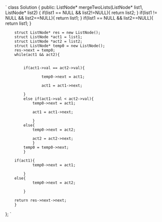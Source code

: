 `
class Solution {
public:
    ListNode* mergeTwoLists(ListNode* list1, ListNode* list2) {
        if(list1 == NULL && list2!=NULL){
            return list2;
        }
        if(list1 != NULL && list2==NULL){
            return list1;
        }
        if(list1 == NULL && list2==NULL){
            return list1;
        }

        struct ListNode* res = new ListNode();
        struct ListNode *act1 = list1;
        struct ListNode *act2 = list2;
        struct ListNode* temp0 = new ListNode();
        res->next = temp0;
        while(act1 && act2){

            
            if(act1->val == act2->val){
                    
                    temp0->next = act1;
                  
                    act1 = act1->next;
                    
            }
            else if(act1->val < act2->val){
                temp0->next = act1;
                
                act1 = act1->next;
                
                }
            else{
                temp0->next = act2;
               
                act2 = act2->next;
                }
            temp0 = temp0->next;
            }
        
        if(act1){
                temp0->next = act1;
                
            }
        else{
                temp0->next = act2;
                
            } 
        
        return res->next->next;
        }
   
    
};
`
